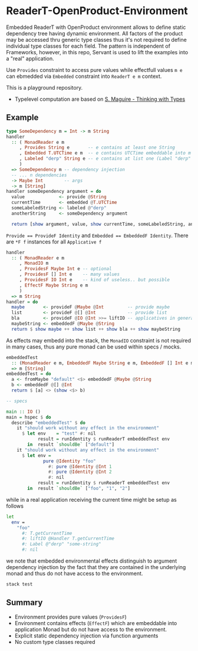 # ReaderT-OpenProduct-Environment

Embedded ReaderT with OpenProduct environment allows to define static dependency tree having dynamic environment.
All factors of the product may be accessed thru generic type classes thus it's not required to define individual type classes for each field. The pattern is independent of Frameworks, however, in this repo, Servant is used to lift the examples into a "real" application.

Use `Provides` constraint to access pure values while effectfull values `m e` can ebmedded via `Embedded` constraint into `ReaderT e m` context.

This is a playground repository.

- Typelevel computation are based on [S. Maguire - Thinking with Types][1]

## Example

```haskell
type SomeDependency m = Int -> m String
handler
  :: ( MonadReader e m
     , Provides String e       -- e contains at least one String
     , Embedded T.UTCTime e m  -- e contains UTCTime embeddable into m
     , Labeled "derp" String e -- e contains at list one (Label "derp" String)
     )
  => SomeDependency m -- dependency injection
  -- ... n dependencies
  -> Maybe Int        -- args
  -> m [String]
handler someDependency argument = do
  value             <- provide @String
  currentTime       <- embedded @T.UTCTime
  someLabeledString <- labeled @"derp"
  anotherString     <- someDependency argument

  return [show argument, value, show currentTime, someLabeledString, anotherString]
```

`Provide == ProvideF Identity` and `Embedded == EmbeddedF Identity`.
There are `*F f` instances for all `Applicative f`

```haskell
handler
  :: ( MonadReader e m
     , MonadIO m
     , ProvidesF Maybe Int e -- optional
     , ProvidesF [] Int e    -- many values
     , ProvidesF IO Int e    -- kind of useless.. but possible
     , EffectF Maybe String e m
     )
  => m String
handler = do
  maybe       <- provideF @Maybe @Int         -- provide maybe
  list        <- provideF @[] @Int            -- provide list
  bla         <- provideF @IO @Int >>= liftIO -- applicatives in general are working, thus IO
  maybeString <- embeddedF @Maybe @String
  return $ show maybe ++ show list ++ show bla ++ show maybeString
```

As effects may embedd into the stack, the `MonadIO` constraint is not required in many cases, thus any pure monad can be used within specs / mocks.

```haskell
embeddedTest
  :: (MonadReader e m, EmbeddedF Maybe String e m, EmbeddedF [] Int e m)
  => m [String]
embeddedTest = do
  a <- fromMaybe "default" <$> embeddedF @Maybe @String
  b <- embeddedF @[] @Int
  return $ [a] <> (show <$> b)

-- specs

main :: IO ()
main = hspec $ do
  describe "embeddedTest" $ do
    it "should work without any effect in the environment"
      $ let env    = "test" #: nil
            result = runIdentity $ runReaderT embeddedTest env
        in  result `shouldBe` ["default"]
    it "should work without any effect in the environment"
      $ let env =
              pure @Identity "foo"
                #: pure @Identity @Int 1
                #: pure @Identity @Int 2
                #: nil
            result = runIdentity $ runReaderT embeddedTest env
        in  result `shouldBe` ["foo", "1", "2"]
```

while in a real application receiving the current time might be setup as follows

```bash
let
  env =
    "foo"
      #: T.getCurrentTime
      #: liftIO @Handler T.getCurrentTime
      #: Label @"derp" "some-string"
      #: nil
```

we note that embedded environmental effects distinguish to argument dependency injection by the fact that they are contained in the underlying monad and thus do not have access to the environment.

```bash
stack test
```

## Summary

- Environment provides pure values (`ProvidesF`)
- Environment contains effects (`EffectF`) which are embeddable into application Monad but do not have access to the environment.
- Explicit static dependency injection via function arguments
- No custom type classes required

[1]: https://leanpub.com/thinking-with-types
